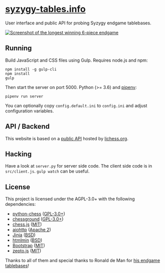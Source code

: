 [syzygy-tables.info](https://syzygy-tables.info)
================================================

User interface and public API for probing Syzygy endgame tablebases.

[![Screenshot of the longest winning 6-piece endgame](/screenshot.png)](https://syzygy-tables.info/?fen=6N1/5KR1/2n5/8/8/8/2n5/1k6%20w%20-%20-%200%201)

Running
-------

Build JavaScript and CSS files using Gulp. Requires node.js and npm:

    npm install -g gulp-cli
    npm install
    gulp

Then start the server on port 5000.
Python (>= 3.6) and [pipenv](https://pipenv.readthedocs.io/en/latest/):

    pipenv run server

You can optionally copy `config.default.ini` to `config.ini` and adjust
configuration variables.

API / Backend
-------------

This website is based on a [public API](https://github.com/niklasf/lila-tablebase) hosted by [lichess.org](https://tablebase.lichess.ovh).

Hacking
-------

Have a look at `server.py` for server side code. The client side code is in
`src/client.js`. `gulp watch` can be useful.

License
-------

This project is licensed under the AGPL-3.0+ with the following dependencies:

* [python-chess](https://github.com/niklasf/python-chess) ([GPL-3.0+](https://github.com/niklasf/python-chess/blob/master/LICENSE))
* [chessground](https://github.com/ornicar/chessground) ([GPL-3.0+](https://github.com/ornicar/chessground/blob/master/LICENSE))
* [chess.js](https://github.com/jhlywa/chess.js) ([MIT](https://github.com/jhlywa/chess.js/blob/master/LICENSE))
* [aiohttp](http://aiohttp.readthedocs.org/en/stable/) ([Apache 2](https://github.com/KeepSafe/aiohttp/blob/master/LICENSE.txt))
* [Jinja](http://jinja.pocoo.org/) ([BSD](https://github.com/mitsuhiko/jinja2/blob/master/LICENSE))
* [htmlmin](https://htmlmin.readthedocs.org/en/latest/) ([BSD](https://github.com/mankyd/htmlmin/blob/master/LICENSE))
* [Bootstrap](http://getbootstrap.com/) ([MIT](https://github.com/twbs/bootstrap/blob/master/LICENSE))
* [zepto.js](http://zeptojs.com/) ([MIT](https://github.com/madrobby/zepto/blob/master/MIT-LICENSE))

Thanks to all of them and special thanks to Ronald de Man for [his endgame tablebases](https://github.com/syzygy1/tb)!
